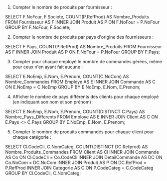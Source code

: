 1. Compter le nombre de produits par fournisseur :

SELECT F.NoFour, F.Societe, COUNT(P.RefProd) AS Nombre_Produits
FROM Fournisseur AS F INNER JOIN Produit AS P
ON F.NoFour = P.NoFour
GROUP BY F.NoFour, F.Societe;

2. Compter le nombre de produits par pays d'origine des fournisseurs :

SELECT F.Pays, COUNT(P.RefProd) AS Nombre_Produits
FROM Fournisseur AS F INNER JOIN Produit AS P
ON F.NoFour = P.NoFour
GROUP BY F.Pays;

3. Compter pour chaque employé le nombre de commandes gérées, même pour ceux n'en ayant fait aucune :

SELECT E.NoEmp, E.Nom, E.Prenom, COUNT(C.NoCom) AS Nombre_Commandes
FROM Employe AS E INNER JOIN Commande AS C
ON E.NoEmp = C.NoEmp
GROUP BY E.NoEmp, E.Nom, E.Prenom;

4. Afficher le nombre de pays différents des clients pour chaque employé (en indiquant son nom et son prénom) :

SELECT E.NoEmp, E.Nom, E.Prenom, COUNT(DISTINCT C.Pays) AS Nombre_Pays_Differents
FROM Employe AS E INNER JOIN Client AS C
ON E.Pays <> C.Pays
GROUP BY E.NoEmp, E.Nom, E.Prenom;

5. Compter le nombre de produits commandés pour chaque client pour chaque catégorie :

SELECT Cl.CodeCli, C.NomCateg, COUNT(DISTINCT DC.Refprod) AS Nombre_Produits_Commandes
FROM Client AS Cl INNER JOIN Commande AS Co
ON Cl.CodeCli = Co.CodeCli
INNER JOIN DetailCommande AS DC
ON Co.NoCom = DC.NoCom
INNER JOIN Produit AS P
ON DC.RefProd = P.RefProd
INNER JOIN Categorie AS C
ON P.CodeCateg = C.CodeCateg
GROUP BY Cl.CodeCli, C.NomCateg;
